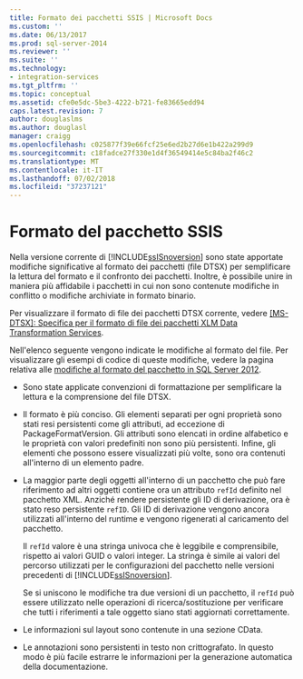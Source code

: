```yaml
---
title: Formato dei pacchetti SSIS | Microsoft Docs
ms.custom: ''
ms.date: 06/13/2017
ms.prod: sql-server-2014
ms.reviewer: ''
ms.suite: ''
ms.technology:
- integration-services
ms.tgt_pltfrm: ''
ms.topic: conceptual
ms.assetid: cfe0e5dc-5be3-4222-b721-fe83665edd94
caps.latest.revision: 7
author: douglaslms
ms.author: douglasl
manager: craigg
ms.openlocfilehash: c025877f39e66fcf25e6ed2b27d6e1b422a299d9
ms.sourcegitcommit: c18fadce27f330e1d4f36549414e5c84ba2f46c2
ms.translationtype: MT
ms.contentlocale: it-IT
ms.lasthandoff: 07/02/2018
ms.locfileid: "37237121"
---
```

# <a name="ssis-package-format"></a>Formato del pacchetto SSIS
  Nella versione corrente di [!INCLUDE[ssISnoversion](../includes/ssisnoversion-md.md)] sono state apportate modifiche significative al formato dei pacchetti (file DTSX) per semplificare la lettura del formato e il confronto dei pacchetti. Inoltre, è possibile unire in maniera più affidabile i pacchetti in cui non sono contenute modifiche in conflitto o modifiche archiviate in formato binario.  
  
 Per visualizzare il formato di file dei pacchetti DTSX corrente, vedere [\[MS-DTSX\]: Specifica per il formato di file dei pacchetti XLM Data Transformation Services](http://go.microsoft.com/fwlink/?LinkId=233251).  
  
 Nell'elenco seguente vengono indicate le modifiche al formato del file. Per visualizzare gli esempi di codice di queste modifiche, vedere la pagina relativa alle [modifiche al formato del pacchetto in SQL Server 2012](http://go.microsoft.com/fwlink/?LinkId=233255).  
  
-   Sono state applicate convenzioni di formattazione per semplificare la lettura e la comprensione del file DTSX.  
  
-   Il formato è più conciso. Gli elementi separati per ogni proprietà sono stati resi persistenti come gli attributi, ad eccezione di PackageFormatVersion. Gli attributi sono elencati in ordine alfabetico e le proprietà con valori predefiniti non sono più persistenti. Infine, gli elementi che possono essere visualizzati più volte, sono ora contenuti all'interno di un elemento padre.  
  
-   La maggior parte degli oggetti all'interno di un pacchetto che può fare riferimento ad altri oggetti contiene ora un attributo `refId` definito nel pacchetto XML. Anziché rendere persistente gli ID di derivazione, ora è stato reso persistente `refID`. Gli ID di derivazione vengono ancora utilizzati all'interno del runtime e vengono rigenerati al caricamento del pacchetto.  
  
     Il `refId` valore è una stringa univoca che è leggibile e comprensibile, rispetto ai valori GUID o valori integer. La stringa è simile ai valori del percorso utilizzati per le configurazioni del pacchetto nelle versioni precedenti di [!INCLUDE[ssISnoversion](../includes/ssisnoversion-md.md)].  
  
     Se si uniscono le modifiche tra due versioni di un pacchetto, il `refId` può essere utilizzato nelle operazioni di ricerca/sostituzione per verificare che tutti i riferimenti a tale oggetto siano stati aggiornati correttamente.  
  
-   Le informazioni sul layout sono contenute in una sezione CData.  
  
-   Le annotazioni sono persistenti in testo non crittografato. In questo modo è più facile estrarre le informazioni per la generazione automatica della documentazione.  
  
  
